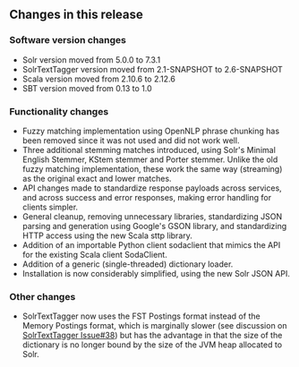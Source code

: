 ## Changes in this release

### Software version changes

* Solr version moved from 5.0.0 to 7.3.1
* SolrTextTagger version moved from 2.1-SNAPSHOT to 2.6-SNAPSHOT
* Scala version moved from 2.10.6 to 2.12.6
* SBT version moved from 0.13 to 1.0

### Functionality changes

* Fuzzy matching implementation using OpenNLP phrase chunking has been removed since it was not used and did not work well.
* Three additional stemming matches introduced, using Solr's Minimal English Stemmer, KStem stemmer and Porter stemmer. Unlike the old fuzzy matching implementation, these work the same way (streaming) as the original exact and lower matches.
* API changes made to standardize response payloads across services, and across success and error responses, making error handling for clients simpler.
* General cleanup, removing unnecessary libraries, standardizing JSON parsing and generation using Google's GSON library, and standardizing HTTP access using the new Scala sttp library.
* Addition of an importable Python client sodaclient that mimics the API for the existing Scala client SodaClient.
* Addition of a generic (single-threaded) dictionary loader.
* Installation is now considerably simplified, using the new Solr JSON API.

### Other changes

* SolrTextTagger now uses the FST Postings format instead of the Memory Postings format, which is marginally slower (see discussion on [SolrTextTagger Issue#38](https://github.com/OpenSextant/SolrTextTagger/issues/38)) but has the advantage in that the size of the dictionary is no longer bound by the size of the JVM heap allocated to Solr.


